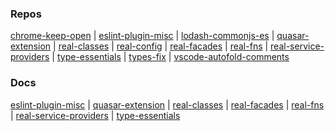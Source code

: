 ### Repos

[chrome-keep-open](https://github.com/ilyub/chrome-keep-open) |
[eslint-plugin-misc](https://github.com/ilyub/eslint-plugin-misc) |
[lodash-commonjs-es](https://github.com/ilyub/lodash-commonjs-es) |
[quasar-extension](https://github.com/ilyub/quasar-extension) |
[real-classes](https://github.com/ilyub/real-classes) |
[real-config](https://github.com/ilyub/real-config) |
[real-facades](https://github.com/ilyub/real-facades) |
[real-fns](https://github.com/ilyub/real-fns) |
[real-service-providers](https://github.com/ilyub/real-service-providers) |
[type-essentials](https://github.com/ilyub/type-essentials) |
[types-fix](https://github.com/ilyub/types-fix) |
[vscode-autofold-comments](https://github.com/ilyub/vscode-autofold-comments)

### Docs

[eslint-plugin-misc](https://ilyub.github.io/eslint-plugin-misc/) |
[quasar-extension](https://ilyub.github.io/quasar-extension/) |
[real-classes](https://ilyub.github.io/real-classes/) |
[real-facades](https://ilyub.github.io/real-facades/) |
[real-fns](https://ilyub.github.io/real-fns/) |
[real-service-providers](https://ilyub.github.io/real-service-providers/) |
[type-essentials](https://ilyub.github.io/type-essentials/)
